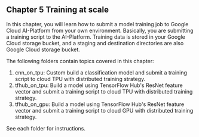 ## Chapter 5 Training at scale

In this chapter, you will learn how to submit a model training job to Google Cloud AI-Platform from your own environment. Basically, you are submitting a training script to the AI-Platform. Training data is stored in your Google Cloud storage bucket, and a staging and destination directories are also Google Cloud storage bucket. 

The following folders contain topics covered in this chapter:

1. cnn_on_tpu: Custom build a classification model and submit a training script to cloud TPU with distributed training strategy.
2. tfhub_on_tpu: Build a model using TensorFlow Hub's ResNet feature vector and submit a training script to cloud TPU with distributed training strategy.
3. tfhub_on_gpu: Build a model using TensorFlow Hub's ResNet feature vector and submit a training script to cloud GPU with distributed training strategy.

See each folder for instructions.

